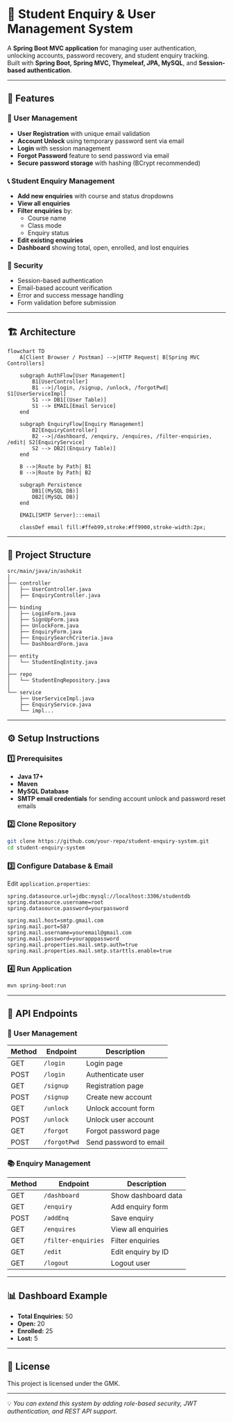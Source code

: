 # 🎯 Student Enquiry & User Management System

A **Spring Boot MVC application** for managing user authentication, unlocking accounts, password recovery, and student enquiry tracking.  
Built with **Spring Boot, Spring MVC, Thymeleaf, JPA, MySQL**, and **Session-based authentication**.

---

## 🚀 Features

### 👤 **User Management**
- **User Registration** with unique email validation
- **Account Unlock** using temporary password sent via email
- **Login** with session management
- **Forgot Password** feature to send password via email
- **Secure password storage** with hashing (BCrypt recommended)

### 📞 **Student Enquiry Management**
- **Add new enquiries** with course and status dropdowns
- **View all enquiries**
- **Filter enquiries** by:
  - Course name
  - Class mode
  - Enquiry status
- **Edit existing enquiries**
- **Dashboard** showing total, open, enrolled, and lost enquiries

### 🔐 **Security**
- Session-based authentication
- Email-based account verification
- Error and success message handling
- Form validation before submission

---

## 🏗 **Architecture**

```mermaid
flowchart TD
    A[Client Browser / Postman] -->|HTTP Request| B[Spring MVC Controllers]
    
    subgraph AuthFlow[User Management]
        B1[UserController]
        B1 -->|/login, /signup, /unlock, /forgotPwd| S1[UserServiceImpl]
        S1 --> DB1[(User Table)]
        S1 --> EMAIL[Email Service]
    end

    subgraph EnquiryFlow[Enquiry Management]
        B2[EnquiryController]
        B2 -->|/dashboard, /enquiry, /enquires, /filter-enquiries, /edit| S2[EnquiryService]
        S2 --> DB2[(Enquiry Table)]
    end

    B -->|Route by Path| B1
    B -->|Route by Path| B2

    subgraph Persistence
        DB1[(MySQL DB)]
        DB2[(MySQL DB)]
    end

    EMAIL[SMTP Server]:::email

    classDef email fill:#ffeb99,stroke:#ff9900,stroke-width:2px;
```

---

## 📂 **Project Structure**
```
src/main/java/in/ashokit
│
├── controller
│   ├── UserController.java
│   ├── EnquiryController.java
│
├── binding
│   ├── LoginForm.java
│   ├── SignUpForm.java
│   ├── UnlockForm.java
│   ├── EnquiryForm.java
│   ├── EnquirySearchCriteria.java
│   └── DashboardForm.java
│
├── entity
│   └── StudentEnqEntity.java
│
├── repo
│   └── StudentEnqRepository.java
│
└── service
    ├── UserServiceImpl.java
    ├── EnquiryService.java
    └── impl...
```

---

## ⚙ **Setup Instructions**

### 1️⃣ Prerequisites
- **Java 17+**
- **Maven**
- **MySQL Database**
- **SMTP email credentials** for sending account unlock and password reset emails

### 2️⃣ Clone Repository
```bash
git clone https://github.com/your-repo/student-enquiry-system.git
cd student-enquiry-system
```

### 3️⃣ Configure Database & Email
Edit `application.properties`:
```properties
spring.datasource.url=jdbc:mysql://localhost:3306/studentdb
spring.datasource.username=root
spring.datasource.password=yourpassword

spring.mail.host=smtp.gmail.com
spring.mail.port=587
spring.mail.username=youremail@gmail.com
spring.mail.password=yourapppassword
spring.mail.properties.mail.smtp.auth=true
spring.mail.properties.mail.smtp.starttls.enable=true
```

### 4️⃣ Run Application
```bash
mvn spring-boot:run
```

---

## 📌 **API Endpoints**

### 🔑 User Management
| Method | Endpoint       | Description |
|--------|---------------|-------------|
| GET    | `/login`      | Login page |
| POST   | `/login`      | Authenticate user |
| GET    | `/signup`     | Registration page |
| POST   | `/signup`     | Create new account |
| GET    | `/unlock`     | Unlock account form |
| POST   | `/unlock`     | Unlock user account |
| GET    | `/forgot`     | Forgot password page |
| POST   | `/forgotPwd`  | Send password to email |

### 📚 Enquiry Management
| Method | Endpoint             | Description |
|--------|---------------------|-------------|
| GET    | `/dashboard`        | Show dashboard data |
| GET    | `/enquiry`          | Add enquiry form |
| POST   | `/addEnq`           | Save enquiry |
| GET    | `/enquires`         | View all enquiries |
| GET    | `/filter-enquiries` | Filter enquiries |
| GET    | `/edit`             | Edit enquiry by ID |
| GET    | `/logout`           | Logout user |

---

## 📊 Dashboard Example
- **Total Enquiries:** 50  
- **Open:** 20  
- **Enrolled:** 25  
- **Lost:** 5  

---

## 📜 License
This project is licensed under the GMK.

---
💡 *You can extend this system by adding role-based security, JWT authentication, and REST API support.*
